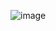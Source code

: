![image](https://github.com/geelabalakrishna/Terraform/assets/70707659/d8d19548-ec59-4b52-976b-a38471524039)
